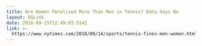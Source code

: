 ```yaml
---
title: Are Women Penalized More Than Men in Tennis? Data Says No
layout: OGLink
date: 2018-09-15T12:49:03.514Z
link: >-
  https://www.nytimes.com/2018/09/14/sports/tennis-fines-men-women.html?action=click&module=In%20Other%20News&pgtype=Homepage&action=click&module=News&pgtype=Homepage
---
```


